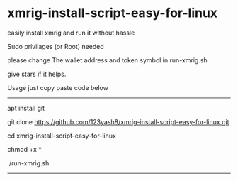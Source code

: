 # xmrig-install-script-easy-for-linux

easily install xmrig and run it without hassle

Sudo privilages (or Root) needed

please change The wallet address and token symbol in run-xmrig.sh

give stars if it helps.


Usage 
just copy paste code below 

-----------------------------------------------------------------------------------------------------------------------

apt install git

git clone https://github.com/123yash8/xmrig-install-script-easy-for-linux.git

cd xmrig-install-script-easy-for-linux

chmod +x *

./run-xmrig.sh

------------------------------------------------------------------------------------------------------------
